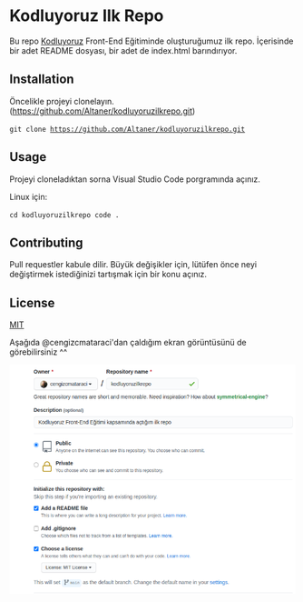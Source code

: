# Kodluyoruz Ilk Repo

Bu repo [Kodluyoruz](https://www.kodluyoruz.org/) Front-End Eğitiminde oluşturuğumuz ilk repo. İçerisinde bir adet README dosyası, bir adet de index.html barındırıyor.

## Installation

Öncelikle projeyi clonelayın. (https://github.com/Altaner/kodluyoruzilkrepo.git)

<code>git clone https://github.com/Altaner/kodluyoruzilkrepo.git</code>

## Usage

Projeyi cloneladıktan sorna Visual Studio Code porgramında açınız.

Linux için: 

<code>cd kodluyoruzilkrepo
code .</code>

## Contributing

Pull requestler kabule dilir. Büyük değişikler için, lütüfen önce neyi değiştirmek istediğinizi tartışmak için bir konu açınız.

## License

[MIT](https://opensource.org/licenses/MIT)

Aşağıda @cengizcmataraci'dan çaldığım ekran görüntüsünü de görebilirsiniz ^^

![Cengiz'in ekran görüntüsünü çaldım](https://github.com/Kodluyoruz/taskforce/raw/main/git/odev1/figures/github.png)

